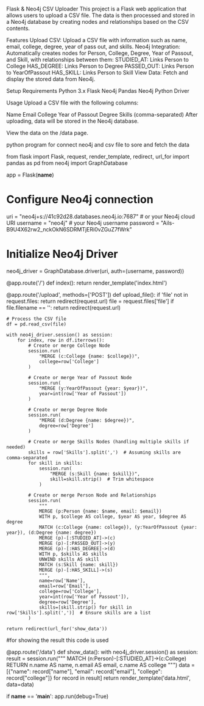 


Flask & Neo4j CSV Uploader
This project is a Flask web application that allows users to upload a CSV file. The data is then processed and stored in a Neo4j database by creating nodes and relationships based on the CSV contents.

Features
Upload CSV: Upload a CSV file with information such as name, email, college, degree, year of pass out, and skills.
Neo4j Integration: Automatically creates nodes for Person, College, Degree, Year of Passout, and Skill, with relationships between them:
STUDIED_AT: Links Person to College
HAS_DEGREE: Links Person to Degree
PASSED_OUT: Links Person to YearOfPassout
HAS_SKILL: Links Person to Skill
View Data: Fetch and display the stored data from Neo4j.

Setup
Requirements
Python 3.x
Flask
Neo4j
Pandas
Neo4j Python Driver


Usage
Upload a CSV file with the following columns:

Name
Email
College
Year of Passout
Degree
Skills (comma-separated)
After uploading, data will be stored in the Neo4j database.

View the data on the /data page.


python program for connect neo4j and csv file to sore and fetch the data


from flask import Flask, request, render_template, redirect, url_for
import pandas as pd
from neo4j import GraphDatabase

app = Flask(__name__)

# Configure Neo4j connection
uri = "neo4j+s://41c92d28.databases.neo4j.io:7687"  # or your Neo4j cloud URI
username = "neo4j"              # your Neo4j username
password = "Ails-B9U4X62rw2_nckOkN6SDRMTjERi0vZGuZ7fWrk"   

# Initialize Neo4j Driver
neo4j_driver = GraphDatabase.driver(uri, auth=(username, password))

@app.route('/')
def index():
    return render_template('index.html')

@app.route('/upload', methods=['POST'])
def upload_file():
    if 'file' not in request.files:
        return redirect(request.url)
    file = request.files['file']
    if file.filename == '':
        return redirect(request.url)

    # Process the CSV file
    df = pd.read_csv(file)

    with neo4j_driver.session() as session:
        for index, row in df.iterrows():
            # Create or merge College Node
            session.run(
                "MERGE (c:College {name: $college})",
                college=row['College']
            )

            # Create or merge Year of Passout Node
            session.run(
                "MERGE (y:YearOfPassout {year: $year})",
                year=int(row['Year of Passout'])
            )

            # Create or merge Degree Node
            session.run(
                "MERGE (d:Degree {name: $degree})",
                degree=row['Degree']
            )

            # Create or merge Skills Nodes (handling multiple skills if needed)
            skills = row['Skills'].split(',')  # Assuming skills are comma-separated
            for skill in skills:
                session.run(
                    "MERGE (s:Skill {name: $skill})",
                    skill=skill.strip()  # Trim whitespace
                )

            # Create or merge Person Node and Relationships
            session.run(
                """
                MERGE (p:Person {name: $name, email: $email})
                WITH p, $college AS college, $year AS year, $degree AS degree
                MATCH (c:College {name: college}), (y:YearOfPassout {year: year}), (d:Degree {name: degree})
                MERGE (p)-[:STUDIED_AT]->(c)
                MERGE (p)-[:PASSED_OUT]->(y)
                MERGE (p)-[:HAS_DEGREE]->(d)
                WITH p, $skills AS skills
                UNWIND skills AS skill
                MATCH (s:Skill {name: skill})
                MERGE (p)-[:HAS_SKILL]->(s)
                """,
                name=row['Name'],
                email=row['Email'],
                college=row['College'],
                year=int(row['Year of Passout']),
                degree=row['Degree'],
                skills=[skill.strip() for skill in row['Skills'].split(',')]  # Ensure skills are a list
            )

    return redirect(url_for('show_data'))


#for showing the result this code is used

@app.route('/data')
def show_data():
    with neo4j_driver.session() as session:
        result = session.run("""
            MATCH (n:Person)-[:STUDIED_AT]->(c:College)
            RETURN n.name AS name, n.email AS email, c.name AS college
        """)
        data = [{"name": record["name"], "email": record["email"], "college": record["college"]} for record in result]
    return render_template('data.html', data=data)

if __name__ == '__main__':
    app.run(debug=True)

    
